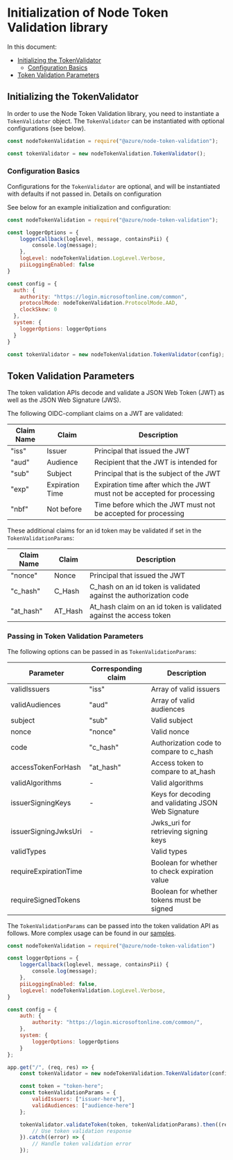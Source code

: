 # Initialization of Node Token Validation library

In this document:
- [Initializing the TokenValidator](#initializing-the-tokenvalidator)
  - [Configuration Basics](#configuration-basics)
- [Token Validation Parameters](#token-validation-parameters)

## Initializing the TokenValidator

In order to use the Node Token Validation library, you need to instantiate a `TokenValidator` object. The `TokenValidator` can be instantiated with optional configurations (see below).

```javascript
const nodeTokenValidation = require("@azure/node-token-validation");

const tokenValidator = new nodeTokenValidation.TokenValidator();
```

### Configuration Basics

Configurations for the `TokenValidator` are optional, and will be instantiated with defaults if not passed in. Details on configuration

See below for an example initialization and configuration:

```javascript
const nodeTokenValidation = require("@azure/node-token-validation");

const loggerOptions = {
    loggerCallback(loglevel, message, containsPii) {
        console.log(message);
    },
    logLevel: nodeTokenValidation.LogLevel.Verbose,
    piiLoggingEnabled: false
}

const config = {
  auth: {
    authority: "https://login.microsoftonline.com/common",
    protocolMode: nodeTokenValidation.ProtocolMode.AAD,
    clockSkew: 0
  },
  system: {
    loggerOptions: loggerOptions
  }
}

const tokenValidator = new nodeTokenValidation.TokenValidator(config);
```

## Token Validation Parameters

The token validation APIs decode and validate a JSON Web Token (JWT) as well as the JSON Web Signature (JWS).

The following OIDC-compliant claims on a JWT are validated:

| Claim Name | Claim            | Description |
| -----------| ---------        | ----------- |
| "iss"      | Issuer           | Principal that issued the JWT |
| "aud"      | Audience         | Recipient that the JWT is intended for |
| "sub"      | Subject          | Principal that is the subject of the JWT |
| "exp"      | Expiration Time  | Expiration time after which the JWT must not be accepted for processing |
| "nbf"      | Not before       | Time before which the JWT must not be accepted for processing |

These additional claims for an id token may be validated if set in the `TokenValidationParams`:

| Claim Name | Claim     | Description |
| -----------| --------- | ----------- |
| "nonce"    | Nonce     | Principal that issued the JWT |
| "c_hash"   | C_Hash    | C_hash on an id token is validated against the authorization code  |
| "at_hash"  | AT_Hash   | At_hash claim on an id token is validated against the access token |

### Passing in Token Validation Parameters

The following options can be passed in as `TokenValidationParams`:

| Parameter             | Corresponding claim | Description   |
| ----------------------|---------------------|---------------|
| validIssuers          | "iss"               | Array of valid issuers |
| validAudiences        | "aud"               | Array of valid audiences |
| subject               | "sub"               | Valid subject |
| nonce                 | "nonce"             | Valid nonce |
| code                  | "c_hash"            | Authorization code to compare to c_hash |
| accessTokenForHash    | "at_hash"           | Access token to compare to at_hash |
| validAlgorithms       | -                   | Valid algorithms |
| issuerSigningKeys     | -                   | Keys for decoding and validating JSON Web Signature |
| issuerSigningJwksUri  | -                   | Jwks_uri for retrieving signing keys
| validTypes            |                     | Valid types
| requireExpirationTime |                     | Boolean for whether to check expiration value |
| requireSignedTokens   |                     | Boolean for whether tokens must be signed |

The `TokenValidationParams` can be passed into the token validation API as follows. More complex usage can be found in our [samples](https://github.com/AzureAD/microsoft-authentication-library-for-js/tree/dev/samples/node-token-validation-samples).

```javascript
const nodeTokenValidation = require("@azure/node-token-validation")

const loggerOptions = {
    loggerCallback(loglevel, message, containsPii) {
        console.log(message);
    },
    piiLoggingEnabled: false,
    logLevel: nodeTokenValidation.LogLevel.Verbose,
}

const config = {
    auth: {
        authority: "https://login.microsoftonline.com/common/",
    },
    system: {
        loggerOptions: loggerOptions
    } 
};

app.get("/", (req, res) => {
    const tokenValidator = new nodeTokenValidation.TokenValidator(config);

    const token = "token-here";
    const tokenValidationParams = {
        validIssuers: ["issuer-here"],
        validAudiences: ["audience-here"]
    };

    tokenValidator.validateToken(token, tokenValidationParams).then((response) => {
        // Use token validation response
    }).catch((error) => {
        // Handle token validation error
    });

```
